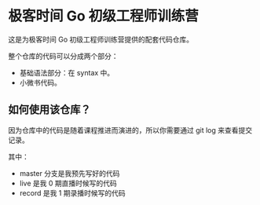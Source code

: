 # 极客时间 Go 初级工程师训练营

这是为极客时间 Go 初级工程师训练营提供的配套代码仓库。

整个仓库的代码可以分成两个部分：
- 基础语法部分：在 syntax 中。
- 小微书代码。

## 如何使用该仓库？

因为仓库中的代码是随着课程推进而演进的，所以你需要通过 git log 来查看提交记录。

其中：
- master 分支是我预先写好的代码
- live 是我 0 期直播时候写的代码
- record 是我 1 期录播时候写的代码
